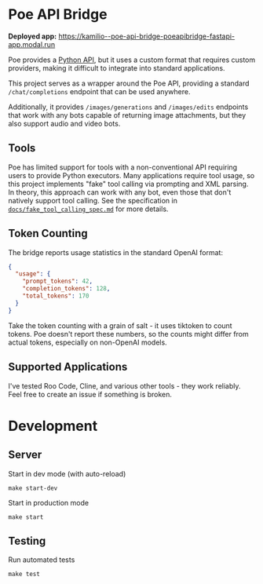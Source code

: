 # Poe API Bridge

**Deployed app:** https://kamilio--poe-api-bridge-poeapibridge-fastapi-app.modal.run

Poe provides a [Python API](https://creator.poe.com/docs/external-application-guide), but it uses a custom format that requires custom providers, making it difficult to integrate into standard applications.

This project serves as a wrapper around the Poe API, providing a standard `/chat/completions` endpoint that can be used anywhere.

Additionally, it provides `/images/generations` and `/images/edits` endpoints that work with any bots capable of returning image attachments, but they also support audio and video bots.

## Tools

Poe has limited support for tools with a non-conventional API requiring users to provide Python executors. Many applications require tool usage, so this project implements "fake" tool calling via prompting and XML parsing. In theory, this approach can work with any bot, even those that don't natively support tool calling. See the specification in [`docs/fake_tool_calling_spec.md`](docs/fake_tool_calling_spec.md) for more details.

## Token Counting

The bridge reports usage statistics in the standard OpenAI format:
```json
{
  "usage": {
    "prompt_tokens": 42,
    "completion_tokens": 128,
    "total_tokens": 170
  }
}
```

Take the token counting with a grain of salt - it uses tiktoken to count tokens. Poe doesn't report these numbers, so the counts might differ from actual tokens, especially on non-OpenAI models.

## Supported Applications

I've tested Roo Code, Cline, and various other tools - they work reliably. Feel free to create an issue if something is broken.

# Development

## Server
Start in dev mode (with auto-reload)
```
make start-dev
```

Start in production mode
```
make start
```

## Testing
Run automated tests
```
make test
```
